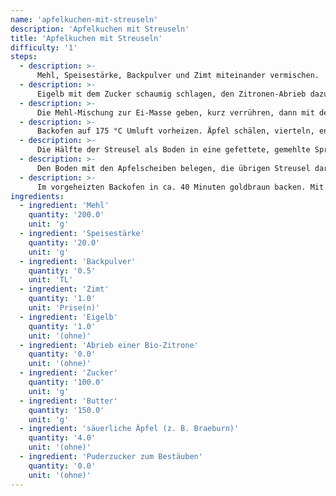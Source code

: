 ```yaml
---
name: 'apfelkuchen-mit-streuseln'
description: 'Apfelkuchen mit Streuseln'
title: 'Apfelkuchen mit Streuseln'
difficulty: '1'
steps:
  - description: >-
      Mehl, Speisestärke, Backpulver und Zimt miteinander vermischen.
  - description: >-
      Eigelb mit dem Zucker schaumig schlagen, den Zitronen-Abrieb dazu geben und die Butter in Stückchen einrühren.
  - description: >-
      Die Mehl-Mischung zur Ei-Masse geben, kurz verrühren, dann mit den Händen zu groben Streuseln verarbeiten und diese anschließend kalt stellen.
  - description: >-
      Backofen auf 175 °C Umluft vorheizen. Äpfel schälen, vierteln, entkernen und in dünne Scheiben schneiden.
  - description: >-
      Die Hälfte der Streusel als Boden in eine gefettete, gemehlte Springform drücken.
  - description: >-
      Den Boden mit den Apfelscheiben belegen, die übrigen Streusel darauf verteilen.
  - description: >-
      Im vorgeheizten Backofen in ca. 40 Minuten goldbraun backen. Mit Puderzucker bestäubt servieren.
ingredients:
  - ingredient: 'Mehl'
    quantity: '200.0'
    unit: 'g'
  - ingredient: 'Speisestärke'
    quantity: '20.0'
    unit: 'g'
  - ingredient: 'Backpulver'
    quantity: '0.5'
    unit: 'TL'
  - ingredient: 'Zimt'
    quantity: '1.0'
    unit: 'Prise(n)'
  - ingredient: 'Eigelb'
    quantity: '1.0'
    unit: '(ohne)'
  - ingredient: 'Abrieb einer Bio-Zitrone'
    quantity: '0.0'
    unit: '(ohne)'
  - ingredient: 'Zucker'
    quantity: '100.0'
    unit: 'g'
  - ingredient: 'Butter'
    quantity: '150.0'
    unit: 'g'
  - ingredient: 'säuerliche Äpfel (z. B. Braeburn)'
    quantity: '4.0'
    unit: '(ohne)'
  - ingredient: 'Puderzucker zum Bestäuben'
    quantity: '0.0'
    unit: '(ohne)'
---
```

